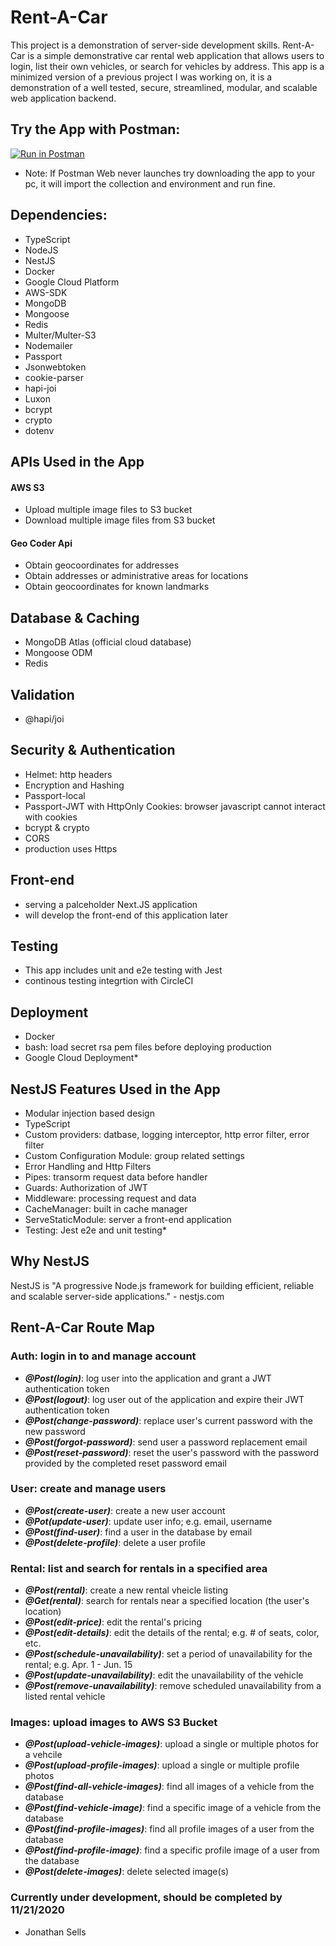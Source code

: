 # Rent-A-Car
This project is a demonstration of server-side development skills. Rent-A-Car is a simple demonstrative car rental web application that allows users to login, list their own vehicles, or search for vehicles by address. This app is a minimized version of a previous project I was working on, it is a demonstration of a well tested, secure, streamlined, modular, and scalable web application backend.


## Try the App with Postman:
[![Run in Postman](https://run.pstmn.io/button.svg)](https://god.postman.co/run-collection/d687e602b7ebb63c6883#?env%5BRent-A-Car%5D=W3sia2V5IjoiYmFzZV91cmwiLCJ2YWx1ZSI6Imh0dHA6Ly9sb2NhbGhvc3Q6MzAwMCIsImVuYWJsZWQiOnRydWV9LHsia2V5IjoiUmVzZXRfVG9rZW4iLCJ2YWx1ZSI6IiIsImVuYWJsZWQiOnRydWV9LHsia2V5IjoiY29va2llIiwidmFsdWUiOiIiLCJlbmFibGVkIjp0cnVlfV0=)
* Note: If Postman Web never launches try downloading the app to your pc, it will import the collection and environment and run fine. 

## Dependencies:
* TypeScript
* NodeJS
* NestJS
* Docker
* Google Cloud Platform
* AWS-SDK
* MongoDB
* Mongoose
* Redis
* Multer/Multer-S3
* Nodemailer
* Passport
* Jsonwebtoken
* cookie-parser
* hapi-joi
* Luxon
* bcrypt
* crypto
* dotenv

## APIs Used in the App

#### AWS S3
- Upload multiple image files to S3 bucket
- Download multiple image files from S3 bucket

#### Geo Coder Api
- Obtain geocoordinates for addresses
- Obtain addresses or administrative areas for locations
- Obtain geocoordinates for known landmarks

## Database & Caching
- MongoDB Atlas (official cloud database)
- Mongoose ODM
- Redis

## Validation
- @hapi/joi

## Security & Authentication
- Helmet: http headers
- Encryption and Hashing
- Passport-local
- Passport-JWT with HttpOnly Cookies: browser javascript cannot interact with cookies
- bcrypt & crypto
- CORS
- production uses Https

## Front-end
- serving a palceholder Next.JS application
- will develop the front-end of this application later

## Testing
- This app includes unit and e2e testing with Jest
- continous testing integrtion with CircleCI

## Deployment
- Docker
- bash: load secret rsa pem files before deploying production
- Google Cloud Deployment*

## NestJS Features Used in the App
- Modular injection based design
- TypeScript
- Custom providers: datbase, logging interceptor, http error filter, error filter
- Custom Configuration Module: group related settings
- Error Handling and Http Filters
- Pipes: transorm request data before handler
- Guards: Authorization of JWT
- Middleware: processing request and data
- CacheManager: built in cache manager
- ServeStaticModule: server a front-end application
- Testing: Jest e2e and unit testing*
  
## Why NestJS
NestJS is "A progressive Node.js framework for building efficient, reliable and scalable server-side applications." - nestjs.com

## Rent-A-Car Route Map
### Auth: login in to and manage account
- ***@Post(login)***: log user into the application and grant a JWT authentication token
- ***@Post(logout)***: log user out of the application and expire their JWT authentication token
- ***@Post(change-password)***: replace user's current password with the new password
- ***@Post(forgot-password)***: send user a password replacement email
- ***@Post(reset-password)***: reset the user's password with the password provided by the completed reset password email
### User: create and manage users
- ***@Post(create-user)***: create a new user account
- ***@Pot(update-user)***: update user info; e.g. email, username
- ***@Post(find-user)***: find a user in the database by email
- ***@Post(delete-profile)***: delete a user profile
### Rental: list and search for rentals in a specified area
- ***@Post(rental)***: create a new rental vheicle listing
- ***@Get(rental)***: search for rentals near a specified location (the user's location)
- ***@Post(edit-price)***: edit the rental's pricing
- ***@Post(edit-details)***: edit the details of the rental; e.g. # of seats, color, etc.
- ***@Post(schedule-unavailability)***: set a period of unavailability for the rental; e.g. Apr. 1 - Jun. 15
- ***@Post(update-unavailability)***: edit the unavailability of the vehicle
- ***@Post(remove-unavailability)***: remove scheduled unavailability from a listed rental vehicle
### Images: upload images to AWS S3 Bucket
- ***@Post(upload-vehicle-images)***: upload a single or multiple photos for a vehcile
- ***@Post(upload-profile-images)***: upload a single or multiple profile photos
- ***@Post(find-all-vehicle-images)***: find all images of a vehicle from the database
- ***@Post(find-vehicle-image)***: find a specific image of a vehicle from the database
- ***@Post(find-profile-images)***: find all profile images of a user from the database
- ***@Post(find-profile-image)***: find a specific profile image of a user from the database
- ***@Post(delete-images)***: delete selected image(s)

### Currently under development, should be completed by 11/21/2020
- Jonathan Sells


